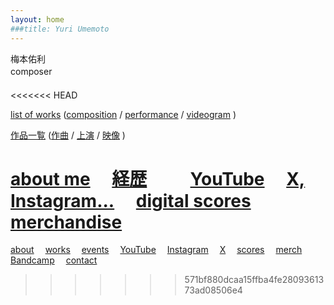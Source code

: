 ```yaml
---
layout: home
###title: Yuri Umemoto
---
```


梅本佑利<br>
composer
　<br>　<br>
<<<<<<< HEAD

[list of works](/list) ([composition](/list?type=composition) / [performance](/list?type=performance) / [videogram](/list?type=videogram) )

[作品一覧](/list) ([作曲](/list?type=composition) / [上演](/list?type=performance) / [映像](/list?type=videogram) )


[about me](/about-me)&emsp;
[経歴](/about-me-jpn)&emsp;
  &emsp;
[YouTube](https://www.youtube.com/@YuriUmemoto)&emsp;
[X, Instagram...](https://linktr.ee/yuriumemoto)&emsp;
[digital scores](/score)&emsp;
[merchandise](https://umemoto.square.site/)
=======
[about](/about)&emsp;
[works](/works/)&emsp;
[events](/events/)&emsp;
[YouTube](https://www.youtube.com/@YuriUmemoto)&emsp;
[Instagram](https://www.instagram.com/yuri_umemoto)&emsp;
[X](https://x.com/yuriumemoto)&emsp;
[scores](/scores)&emsp;
[merch](https://yuriumemoto.bandcamp.com/merch/)&emsp;
[Bandcamp](https://yuriumemoto.bandcamp.com/)&emsp;
[contact](/contact)
>>>>>>> 571bf880dcaa15ffba4fe2809361373ad08506e4

